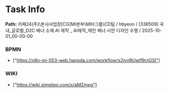 # Task Info

**Path:** 카페24(주)\본사사업장\[CG]MI본부\MIH그룹\CD팀 / hbyeon / [338509] 국내_글로벌_D2C 배너 소재 AI 제작 _ AI제작_메인 배너 시안 디자인 수행 / 2025-10-01_00-00-00

### BPMN
- ["https://n8n-mi-053-web.hanpda.com/workflow/x2iynRUwIf9ctGSI"]

### WIKI
- ["https://wiki.simplexi.com/x/aMZmpg"]

